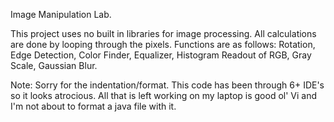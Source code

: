Image Manipulation Lab. 

This project uses no built in libraries for image processing. All calculations are done by looping through the pixels. 
Functions are as follows: Rotation, Edge Detection, Color Finder, Equalizer, Histogram Readout of RGB, Gray Scale,
Gaussian Blur. 


Note: Sorry for the indentation/format. This code has been through 6+ IDE's so it looks atrocious. All that is left
working on my laptop is good ol' Vi and I'm not about to format a java file with it.  
